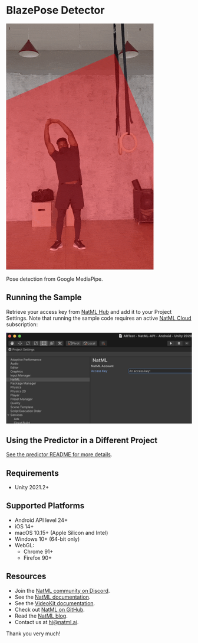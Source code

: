 # BlazePose Detector

![demo](demo.gif)

Pose detection from Google MediaPipe.

## Running the Sample
Retrieve your access key from [NatML Hub](https://hub.natml.ai/profile) and add it to your Project Settings. Note that running the sample code requires an active [NatML Cloud](https://www.natml.ai/pricing) subscription:

![project settings](https://github.com/natmlx/NatDevice/raw/main/.media/key.png)

## Using the Predictor in a Different Project
[See the predictor README for more details](Packages/ai.natml.vision.blazepose.detector/README.md).

## Requirements
- Unity 2021.2+

## Supported Platforms
- Android API level 24+
- iOS 14+
- macOS 10.15+ (Apple Silicon and Intel)
- Windows 10+ (64-bit only)
- WebGL:
    - Chrome 91+
    - Firefox 90+

## Resources
- Join the [NatML community on Discord](https://hub.natml.ai/community).
- See the [NatML documentation](https://docs.natml.ai/unity).
- See the [VideoKit documentation](https://docs.natml.ai/videokit).
- Check out [NatML on GitHub](https://github.com/natmlx).
- Read the [NatML blog](https://blog.natml.ai/).
- Contact us at [hi@natml.ai](mailto:hi@natml.ai).

Thank you very much!